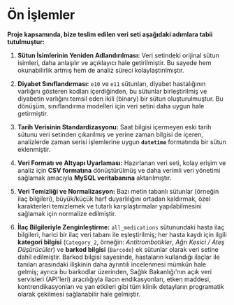 # Ön İşlemler

**Proje kapsamında, bize teslim edilen veri seti aşağıdaki adımlara tabii tutulmuştur:**

 1. **Sütun İsimlerinin Yeniden Adlandırılması:** Veri setindeki orijinal sütun isimleri, daha anlaşılır ve açıklayıcı hale getirilmiştir. Bu sayede hem okunabilirlik artmış hem de analiz süreci kolaylaştırılmıştır.
    
 2. **Diyabet Sınıflandırması:** `e10` ve `e11` sütunları, diyabet hastalığının varlığını gösteren kodları içerdiğinden, bu sütunlar birleştirilmiş ve diyabetin varlığını temsil eden ikili (binary) bir sütun oluşturulmuştur. Bu dönüşüm, sınıflandırma modelleri için veri setini daha uygun hale getirmiştir.
    
 3. **Tarih Verisinin Standardizasyonu:** Saat bilgisi içermeyen eski tarih sütunu veri setinden çıkarılmış ve yerine zaman bilgisi de içeren, analizlerde zaman serisi işlemlerine uygun **`datetime`** formatında bir sütun eklenmiştir.
    
 4. **Veri Formatı ve Altyapı Uyarlaması:** Hazırlanan veri seti, kolay erişim ve analiz için **CSV formatına** dönüştürülmüş ve daha verimli veri yönetimi sağlamak amacıyla **MySQL veritabanına** aktarılmıştır.
    
 5. **Veri Temizliği ve Normalizasyon:** Bazı metin tabanlı sütunlar (örneğin ilaç bilgileri), büyük/küçük harf duyarlılığını ortadan kaldırmak, özel karakterleri temizlemek ve tutarlı karşılaştırmalar yapılabilmesini sağlamak için normalize edilmiştir.
    
 6. **İlaç Bilgileriyle Zenginleştirme:** `all_medications` sütunundaki hasta ilaç bilgileri, harici bir ilaç veri tabanı ile eşleştirilmiş; her hasta kaydı için ilgili **kategori bilgisi** (`Category_2`, örneğin: _Antitrombotikler_, _Ağrı Kesici / Ateş Düşürücüler_) ve **barkod bilgisi** (`Barcode`) ek sütunlar olarak veri setine dahil edilmiştir. Barkod bilgisi sayesinde, hastaların kullandığı ilaçlar ile tanıları arasındaki ilişkinin daha ayrıntılı incelenmesi mümkün hale gelmiş; ayrıca bu barkodlar üzerinden, Sağlık Bakanlığı'nın açık veri servisleri (API'leri) aracılığıyla ilacın endikasyonları, etken maddesi, kontrendikasyonları ve yan etkileri gibi tüm klinik detayların programatik olarak çekilmesi sağlanabilir hale gelmiştir.
